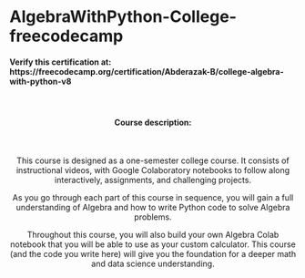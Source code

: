 # AlgebraWithPython-College-freecodecamp

<h4> <b>Verify this certification at: </b> https://freecodecamp.org/certification/Abderazak-B/college-algebra-with-python-v8 </h4> <br>
<center> <img src="https://imgur.com/5bc1fed3-bf35-414b-b529-426d891c4773" alt=""> </<center><br>
<h4>Course description: </h4> <br>

This course is designed as a one-semester college course. It consists of instructional videos, with Google Colaboratory notebooks to follow along interactively, assignments, and challenging projects.

As you go through each part of this course in sequence, you will gain a full understanding of Algebra and how to write Python code to solve Algebra problems.

Throughout this course, you will also build your own Algebra Colab notebook that you will be able to use as your custom calculator. This course (and the code you write here) will give you the foundation for a deeper math and data science understanding.
